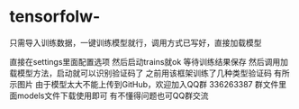 # tensorfolw-
只需导入训练数据，一键训练模型就行，调用方式已写好，直接加载模型

直接在settings里面配置选项
然后启动trains就ok
等待训练结果保存
然后调用加载模型方法，启动就可以识别验证码了
之前用该框架训练了几种类型验证码
有所示图片
由于模型太大不能上传到GitHub，欢迎加入QQ群 336263387 群文件里面models文件下载使用即可
有不懂得问题也可QQ群交流

